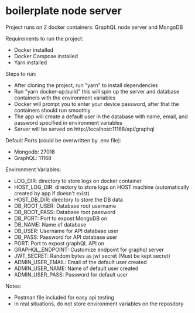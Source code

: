 # boilerplate node server
Project runs on 2 docker containers: GraphQL node server and MongoDB

Requirements to run the project:

- Docker installed
- Docker Compose installed
- Yarn installed

Steps to run:

- After cloning the project, run "yarn" to install dependencies
- Run "yarn docker-up:build" this will spin up the server and database containers with the environment variables
- Docker will prompt you to enter your device password, after that the containers should run smoothly
- The app will create a default user in the database with name, email, and password specified in environment variables
- Server will be served on http://localhost:11168/api/graphql

Default Ports (could be overwritten by .env file):

- Mongodb: 27018
- GraphQL: 11168

Environment Variables: 

- LOG_DIR: directory to store logs on docker container
- HOST_LOG_DIR: directory to store logs on HOST machine (automatically created by app if doesn't exist)
- HOST_DB_DIR: directory to store the DB data
- DB_ROOT_USER: Database root username
- DB_ROOT_PASS: Database root password
- DB_PORT: Port to expost MongoDB on
- DB_NAME: Name of database
- DB_USER: Username for API database user
- DB_PASS: Password for API database user
- PORT: Port to expost graphQL API on
- GRAPHQL_ENDPOINT: Customize endpoint for graphql server
- JWT_SECRET: Random bytes as jwt secret (Must be kept secret)
- ADMIN_USER_EMAIL: Email of the default user created
- ADMIN_USER_NAME: Name of default user created
- ADMIN_USER_PASS: Password for default user

Notes:

- Postman file included for easy api testing
- In real situations, do not store environment variables on the repository

